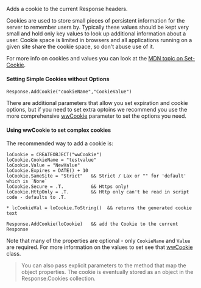 ﻿Adds a cookie to the current Response headers.

Cookies are used to store small pieces of persistent information for the server to remember users by. Typically these values should be kept very small and hold only key values to look up additional information about a user. Cookie space is limited in browsers and all applications running on a given site share the cookie space, so don't abuse use of it.

For more info on cookies and values you can look at the <a href="https://developer.mozilla.org/en-US/docs/Web/HTTP/Headers/Set-Cookie" target="top">MDN topic on Set-Cookie</a>.

#### Setting Simple Cookies without Options
```foxpro
Response.AddCookie("cookieName","CookieValue")
```

There are additional parameters that allow you set expiration and cookie options, but if you need to set extra optoins we recommend you use the more comprehensive [wwCookie](VFPS://Topic/_5M50NOCS1) parameter to set the options you need.

#### Using wwCookie to set complex cookies
The recommended way to add a cookie is:

```foxpro
loCookie = CREATEOBJECT("wwCookie")
loCookie.CookieName = "testvalue"
loCookie.Value = "NewValue"
loCookie.Expires = DATE() + 10
loCookie.SameSite = "Strict"   && Strict / Lax or "" for 'default' which is `None`
loCookie.Secure = .T.          && Https only! 
loCookie.HttpOnly = .T.        && Http only can't be read in script code - defaults to .T.

* lcCookieVal = loCookie.ToString()  && returns the generated cookie text

Response.AddCookie(loCookie)   && add the Cookie to the current Response
```

Note that many of the properties are optional - only `CookieName` and `Value` are required. For more information on the values to set see that [wwCookie](VFPS://Topic/_5M50NOCS1) class.

> You can also pass explicit parameters to the method that map the object properties. The cookie is eventually stored as an object in the Response.Cookies collection.